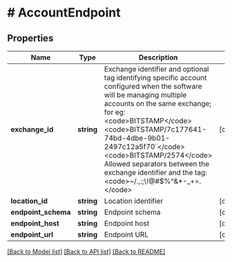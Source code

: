 # # AccountEndpoint

## Properties

Name | Type | Description | Notes
------------ | ------------- | ------------- | -------------
**exchange_id** | **string** | Exchange identifier and optional tag identifying specific account configured when the software will be managing multiple accounts on the same exchange; for eg:  &lt;code&gt;BITSTAMP&lt;/code&gt; &lt;code&gt;BITSTAMP/7c177641-74bd-4dbe-9b01-2497c12a5f70&#x60;&lt;/code&gt; &lt;code&gt;BITSTAMP/2574&lt;/code&gt; Allowed separators between the exchange identifier and the tag: &lt;code&gt;~/.,:;\\!@#$%^&amp;*-_+&#x3D;.&lt;/code&gt; | [optional]
**location_id** | **string** | Location identifier | [optional]
**endpoint_schema** | **string** | Endpoint schema | [optional]
**endpoint_host** | **string** | Endpoint host | [optional]
**endpoint_url** | **string** | Endpoint URL | [optional]

[[Back to Model list]](../../README.md#models) [[Back to API list]](../../README.md#endpoints) [[Back to README]](../../README.md)
